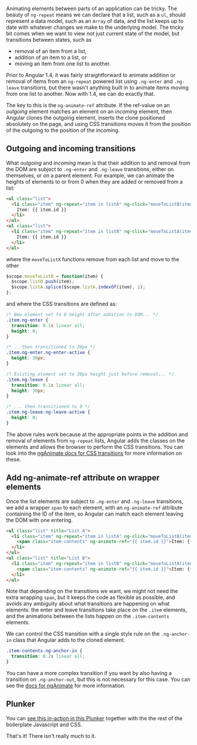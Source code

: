 Animating elements between parts of an application can be tricky. The beauty of `ng-repeat` means we can declare that a list, such as a `ul`, should represent a data model, such as an `Array` of data, and the list keeps up to date with whatever changes we make to the underlying model. The tricky bit comes when we want to view not just current state of the model, but transitions between states, such as 

- removal of an item from a list,
- addition of an item to a list, or
- moving an item from one list to another.

Prior to Angular 1.4, it was fairly straightforward to animate addition or removal of items from an `ng-repeat` powered list using `.ng-enter` and `.ng-leave` transitions, but there wasn't anything built in to animate items moving from one list to another. Now with 1.4, we can do exactly that.

The key to this is the `ng-animate-ref` attribute. If the ref-value on an _outgoing_ element matches an element on an _incoming_ element, then Angular clones the outgoing element, inserts the clone positioned absolutely on the page, and using CSS transitions moves it from the position of the outgoing to the position of the incoming.

Outgoing and incoming transitions
---------------------------------

What _outgoing_ and _incoming_ mean is that their addition to and removal from the DOM are subject to `.ng-enter` and `.ng-leave` transitions, either on themselves, or on a parent element. For example, we can animate the heights of elements to or from 0 when they are added or removed from a list:

```html
<ul class="list">
  <li class="item" ng-repeat="item in listA" ng-click="moveToListB(item)">
    Item: {{ item.id }}
  </li>
</ul>
<ul class="list">
  <li class="item" ng-repeat="item in listB" ng-click="moveToListA(item)">
    Item: {{ item.id }}
  </li>
</ul>
```

where the `moveToListX` functions remove from each list and move to the other

```javascript
$scope.moveToListB = function(item) {
  $scope.listB.push(item);
  $scope.listA.splice($scope.listA.indexOf(item), 1);
};
```

and where the CSS transitions are defined as:

```css
/* New element set to 0 height after addition to DOM... */
.item.ng-enter {
  transition: 0.1s linear all;
  height: 0;
}

/* ...then transitioned to 30px */
.item.ng-enter.ng-enter-active {
  height: 30px;
}

/* Existing element set to 30px height just before removal... */
.item.ng-leave {
  transition: 0.1s linear all;
  height: 30px;
}

/* ... then transitioned to 0 */
.item.ng-leave.ng-leave-active {
  height: 0;
}
```

The above rules work because at the appropriate points in the addition and removal of elements from `ng-repeat` lists, Angular adds the classes on the elements and allows the browser to perform the CSS transitions. You can look into the [ngAnimate docs for CSS transitions](https://docs.angularjs.org/api/ngAnimate#css-based-animations) for more information on these.

Add ng-animate-ref attribute on wrapper elements
------------------------------------------------

Once the list elements are subject to `.ng-enter` and `.ng-leave` transitions, we add a wrapper `span` to each element, with an `ng-animate-ref` attribute containing the ID of the item, so Angular can match each element leaving the DOM with one entering.

```html
<ul class="list" title="List A">
  <li class="item" ng-repeat="item in listA" ng-click="moveToListB(item)">
    <span class="item-contents" ng-animate-ref="{{ item.id }}">Item: {{ item.id }}</span>
  </li>
</ul>
<ul class="list" title="List B">
  <li class="item" ng-repeat="item in listB" ng-click="moveToListA(item)">
    <span class="item-contents" ng-animate-ref="{{ item.id }}">Item: {{ item.id }}</span>
  </li>
</ul>
```

Note that depending on the transitions we want, we might not need the extra wrapping `span`, but it keeps the code as flexible as possible, and avoids any ambiguity about what transitions are happening on what elements: the enter and leave transitions take place on the `.item` elements, and the animations between the lists happen on the `.item-contents` elements.

We can control the CSS transition with a single style rule on the `.ng-anchor-in` class that Angular adds to the cloned element.

```css
.item-contents.ng-anchor-in {
  transition: 0.2s linear all;
}
```

You can have a more complex transition if you want by also having a transition on `.ng-anchor-out`, but this is not necessary for this case. You can see the [docs for ngAnimate](https://docs.angularjs.org/api/ngAnimate) for more information.

Plunker
-------

You can [see this in-action in this Plunker](http://plnkr.co/edit/L0XJS3vEZOACgKqtnqF3?p=preview) together with the the rest of the boilerplate Javascript and CSS.

That's it! There isn't really much to it.
